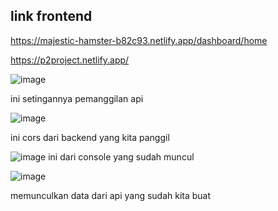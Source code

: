 ## link frontend

https://majestic-hamster-b82c93.netlify.app/dashboard/home

https://p2project.netlify.app/

![image](https://github.com/kerjabhakti/WS/blob/main/Chapter06/tugasz/1214053_raulmahya/chapter5.png?raw=true)

ini setingannya pemanggilan api

![image](https://github.com/kerjabhakti/WS/blob/main/Chapter06/tugasz/1214053_raulmahya/chapter51.png?raw=true)

ini cors dari backend yang kita panggil


![image](https://github.com/kerjabhakti/WS/blob/main/Chapter06/tugasz/1214053_raulmahya/chapter52.png?raw=true)
ini dari console yang sudah muncul

![image](https://github.com/kerjabhakti/WS/blob/main/Chapter06/tugasz/1214053_raulmahya/golang5.png?raw=true)

memunculkan data dari api yang sudah kita buat